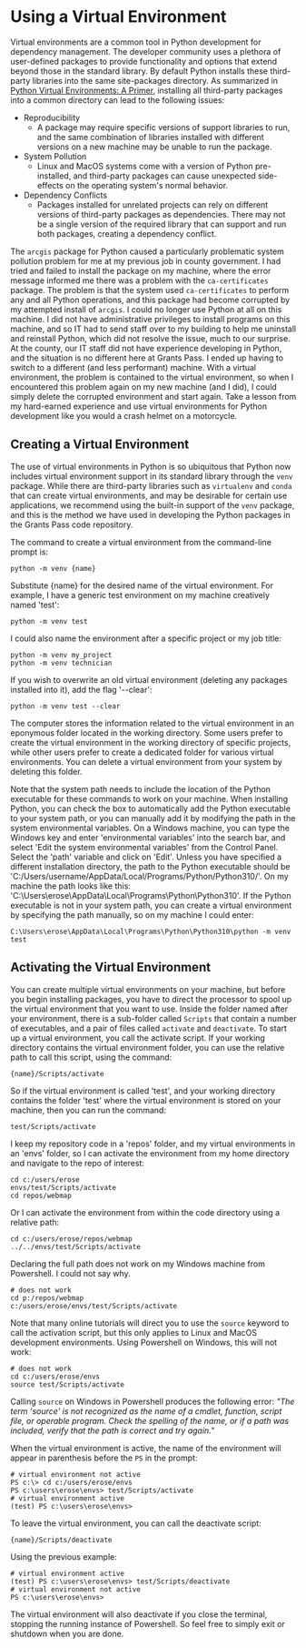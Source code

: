 # Using a Virtual Environment

Virtual environments are a common tool in Python development for dependency management.  The developer community uses a plethora of user-defined packages to provide functionality and options that extend beyond those in the standard library.  By default Python installs these third-party libraries into the same site-packages directory.  As summarized in [Python Virtual Environments: A Primer](https://realpython.com/python-virtual-environments-a-primer/), installing all third-party packages into a common directory can lead to the following issues:

- Reproducibility
  - A package may require specific versions of support libraries to run, and the same combination of libraries installed with different versions on a new machine may be unable to run the package.
- System Pollution
  - Linux and MacOS systems come with a version of Python pre-installed, and third-party packages can cause unexpected side-effects on the operating system's normal behavior.
- Dependency Conflicts
  - Packages installed for unrelated projects can rely on different versions of third-party packages as dependencies.  There may not be a single version of the required library that can support and run both packages, creating a dependency conflict.

The `arcgis` package for Python caused a particularly problematic system pollution problem for me at my previous job in county government.  I had tried and failed to install the package on my machine, where the error message informed me there was a problem with the `ca-certificates` package.  The problem is that the system used `ca-certificates` to perform any and all Python operations, and this package had become corrupted by my attempted install of `arcgis`.  I could no longer use Python at all on this machine.  I did not have administrative privileges to install programs on this machine, and so IT had to send staff over to my building to help me uninstall and reinstall Python, which did not resolve the issue, much to our surprise.  At the county, our IT staff did not have experience developing in Python, and the situation is no different here at Grants Pass.  I ended up having to switch to a different (and less performant) machine.  With a virtual environment, the problem is contained to the virtual environment, so when I encountered this problem again on my new machine (and I did), I could simply delete the corrupted environment and start again.  Take a lesson from my hard-earned experience and use virtual environments for Python development like you would a crash helmet on a motorcycle.

## Creating a Virtual Environment

The use of virtual environments in Python is so ubiquitous that Python now includes virtual environment support in its standard library through the `venv` package.  While there are third-party libraries such as `virtualenv` and `conda` that can create virtual environments, and may be desirable for certain use applications, we recommend using the built-in support of the `venv` package, and this is the method we have used in developing the Python packages in the Grants Pass code repository.

The command to create a virtual environment from the command-line prompt is:

```{PS}
python -m venv {name}
```

Substitute {name} for the desired name of the virtual environment.  For example, I have a generic test environment on my machine creatively named 'test':

```{PS}
python -m venv test
```

I could also name the environment after a specific project or my job title:

```{PS}
python -m venv my_project
python -m venv technician
```

If you wish to overwrite an old virtual environment (deleting any packages installed into it), add the flag '--clear':

```{PS}
python -m venv test --clear
```

The computer stores the information related to the virtual environment in an eponymous folder located in the working directory.  Some users prefer to create the virtual environment in the working directory of specific projects, while other users prefer to create a dedicated folder for various virtual environments.  You can delete a virtual environment from your system by deleting this folder.

Note that the system path needs to include the location of the Python executable for these commands to work on your machine.  When installing Python, you can check the box to automatically add the Python executable to your system path, or you can manually add it by modifying the path in the system environmental variables.  On a Windows machine, you can type the Windows key and enter 'environmental variables' into the search bar, and select 'Edit the system environmental variables' from the Control Panel.  Select the 'path' variable and click on 'Edit'.  Unless you have specified a different installation directory, the path to the Python executable should be 'C:/Users/username/AppData/Local/Programs/Python/Python310/'.  On my machine the path looks like this: 'C:\Users\erose\AppData\Local\Programs\Python\Python310\'.  If the Python executable is not in your system path, you can create a virtual environment by specifying the path manually, so on my machine I could enter:

```{PS}
C:\Users\erose\AppData\Local\Programs\Python\Python310\python -m venv test
```

## Activating the Virtual Environment

You can create multiple virtual environments on your machine, but before you begin installing packages, you have to direct the processor to spool up the virtual environment that you want to use.  Inside the folder named after your environment, there is a sub-folder called `Scripts` that contain a number of executables, and a pair of files called `activate` and `deactivate`.  To start up a virtual environment, you call the activate script.  If your working directory contains the virtual environment folder, you can use the relative path to call this script, using the command:

```{PS}
{name}/Scripts/activate
```

So if the virtual environment is called 'test', and your working directory contains the folder 'test' where the virtual environment is stored on your machine, then you can run the command:

```{PS}
test/Scripts/activate
```

I keep my repository code in a 'repos' folder, and my virtual environments in an 'envs' folder, so I can activate the environment from my home directory and navigate to the repo of interest:

```{PS}
cd c:/users/erose
envs/test/Scripts/activate
cd repos/webmap
```

Or I can activate the environment from within the code directory using a relative path:

```{PS}
cd c:/users/erose/repos/webmap
../../envs/test/Scripts/activate
```

Declaring the full path does not work on my Windows machine from Powershell.  I could not say why.

```{PS}
# does not work
cd p:/repos/webmap
c:/users/erose/envs/test/Scripts/activate
```

Note that many online tutorials will direct you to use the `source` keyword to call the activation script, but this only applies to Linux and MacOS development environments.  Using Powershell on Windows, this will not work:

```{PS}
# does not work
cd c:/users/erose/envs
source test/Scripts/activate
```

Calling `source` on Windows in Powershell produces the following error: *"The term 'source' is not recognized as the name of a cmdlet, function, script file, or operable program. Check the spelling of the name, or if a path was included, verify that the path is correct and try again."*

When the virtual environment is active, the name of the environment will appear in parenthesis before the `PS` in the prompt:

```{powershell}
# virtual environment not active
PS c:\> cd c:/users/erose/envs
PS c:\users\erose\envs> test/Scripts/activate
# virtual environment active
(test) PS c:\users\erose\envs>
```

To leave the virtual environment, you can call the deactivate script:

```{PS}
{name}/Scripts/deactivate
```

Using the previous example:

```{PS}
# virtual environment active
(test) PS c:\users\erose\envs> test/Scripts/deactivate
# virtual environment not active
PS c:\users\erose\envs>
```

The virtual environment will also deactivate if you close the terminal, stopping the running instance of Powershell.  So feel free to simply exit or shutdown when you are done.
